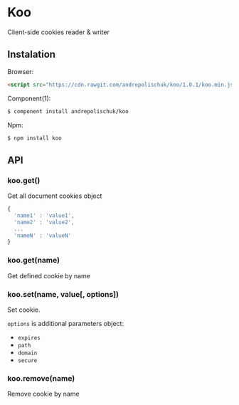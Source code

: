 # Koo

  Client-side cookies reader & writer

## Instalation

  Browser:

```html
<script src="https://cdn.rawgit.com/andrepolischuk/koo/1.0.1/koo.min.js"></script>
```

  Component(1):

```sh
$ component install andrepolischuk/koo
```

  Npm:

```sh
$ npm install koo
```

## API

### koo.get()

  Get all document cookies object

```js
{
  'name1' : 'value1',
  'name2' : 'value2',
  ...
  'nameN' : 'valueN'
}
```

### koo.get(name)

  Get defined cookie by name

### koo.set(name, value[, options])

  Set cookie.

  `options` is additional parameters object:

  * `expires`
  * `path`
  * `domain`
  * `secure`

### koo.remove(name)

  Remove cookie by name

